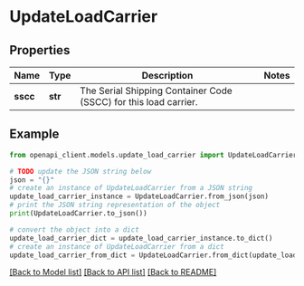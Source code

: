 # UpdateLoadCarrier


## Properties

Name | Type | Description | Notes
------------ | ------------- | ------------- | -------------
**sscc** | **str** | The Serial Shipping Container Code (SSCC) for this load carrier. | 

## Example

```python
from openapi_client.models.update_load_carrier import UpdateLoadCarrier

# TODO update the JSON string below
json = "{}"
# create an instance of UpdateLoadCarrier from a JSON string
update_load_carrier_instance = UpdateLoadCarrier.from_json(json)
# print the JSON string representation of the object
print(UpdateLoadCarrier.to_json())

# convert the object into a dict
update_load_carrier_dict = update_load_carrier_instance.to_dict()
# create an instance of UpdateLoadCarrier from a dict
update_load_carrier_from_dict = UpdateLoadCarrier.from_dict(update_load_carrier_dict)
```
[[Back to Model list]](../README.md#documentation-for-models) [[Back to API list]](../README.md#documentation-for-api-endpoints) [[Back to README]](../README.md)


